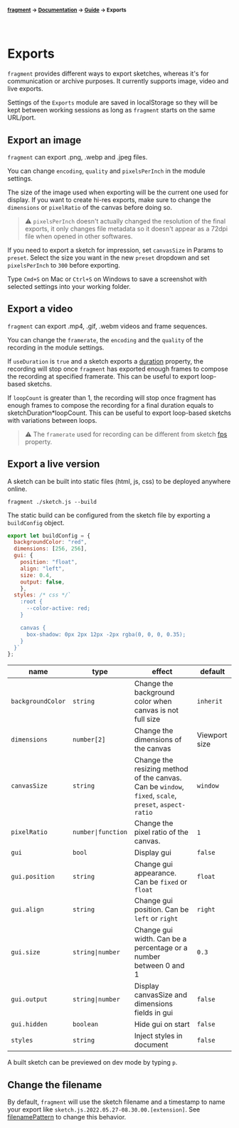 #### <sup>[fragment](../../README.md) → [Documentation](../README.md) → [Guide](../README.md#guide) → Exports</sup>
<br>

# Exports

`fragment` provides different ways to export sketches, whereas it's for communication or archive purposes. It currently supports image, video and live exports.

Settings of the `Exports` module are saved in localStorage so they will be kept between working sessions as long as `fragment` starts on the same URL/port.

## Export an image

`fragment` can export .png, .webp and .jpeg files.

You can change `encoding`, `quality` and `pixelsPerInch` in the module settings.

The size of the image used when exporting will be the current one used for display. If you want to create hi-res exports, make sure to change the `dimensions` or `pixelRatio` of the canvas before doing so.

> ⚠️ `pixelsPerInch` doesn't actually changed the resolution of the final exports, it only changes file metadata so it doesn't appear as a 72dpi file when opened in other softwares.

If you need to export a sketch for impression, set `canvasSize` in Params to `preset`. Select the size you want in the new `preset` dropdown and set `pixelsPerInch` to `300` before exporting.

Type `Cmd+S` on Mac or `Ctrl+S` on Windows to save a screenshot with selected settings into your working folder.

## Export a video

`fragment` can export .mp4, .gif, .webm videos and frame sequences.

You can change the `framerate`, the `encoding` and the `quality` of the recording in the module settings.

If `useDuration` is `true` and a sketch exports a [duration](../api/sketch.md#duration) property, the recording will stop once `fragment` has exported enough frames to compose the recording at specified framerate. This can be useful to export loop-based sketchs.

If `loopCount` is greater than 1, the recording will stop once fragment has enough frames to compose the recording for a final duration equals to sketchDuration*loopCount. This can be useful to export loop-based sketchs with variations between loops.

> ⚠️ The `framerate` used for recording can be different from sketch [fps](../api/sketch.md#duration) property.

## Export a live version

A sketch can be built into static files (html, js, css) to be deployed anywhere online.

```
fragment ./sketch.js --build
```

The static build can be configured from the sketch file by exporting a `buildConfig` object.

```js
export let buildConfig = {
  backgroundColor: "red",
  dimensions: [256, 256],
  gui: {
    position: "float",
    align: "left",
    size: 0.4,
    output: false,
	},
  styles: /* css */`
    :root {
      --color-active: red;
    }

    canvas {
      box-shadow: 0px 2px 12px -2px rgba(0, 0, 0, 0.35);
    }
  }`
};
```

| name | type | effect | default |
|---|---|---|---|
| `backgroundColor` | `string` | Change the background color when canvas is not full size | `inherit` |
| `dimensions` | `number[2]` | Change the dimensions of the canvas | Viewport size |
| `canvasSize`| `string` | Change the resizing method of the canvas. Can be `window`, `fixed`, `scale`, `preset`, `aspect-ratio` | `window` |
| `pixelRatio` | `number\|function` | Change the pixel ratio of the canvas. | `1` |
| `gui` | `bool` | Display gui | `false` |
| `gui.position` | `string` | Change gui appearance. Can be `fixed` or `float` | `float` |
| `gui.align` | `string` | Change gui position. Can be `left` or `right` | `right` |
| `gui.size` | `string\|number` | Change gui width. Can be a percentage or a number between 0 and 1 | `0.3`
| `gui.output` | `string\|number` | Display canvasSize and dimensions fields in gui | `false` |
| `gui.hidden` | `boolean` | Hide gui on start | `false` |
| `styles` | `string` | Inject styles in document | `false` |

A built sketch can be previewed on dev mode by typing `p`.

## Change the filename

By default, `fragment` will use the sketch filename and a timestamp to name your export like `sketch.js.2022.05.27-08.30.00.[extension]`. See [filenamePattern](../api/sketch.md#filenamepattern) to change this behavior.
